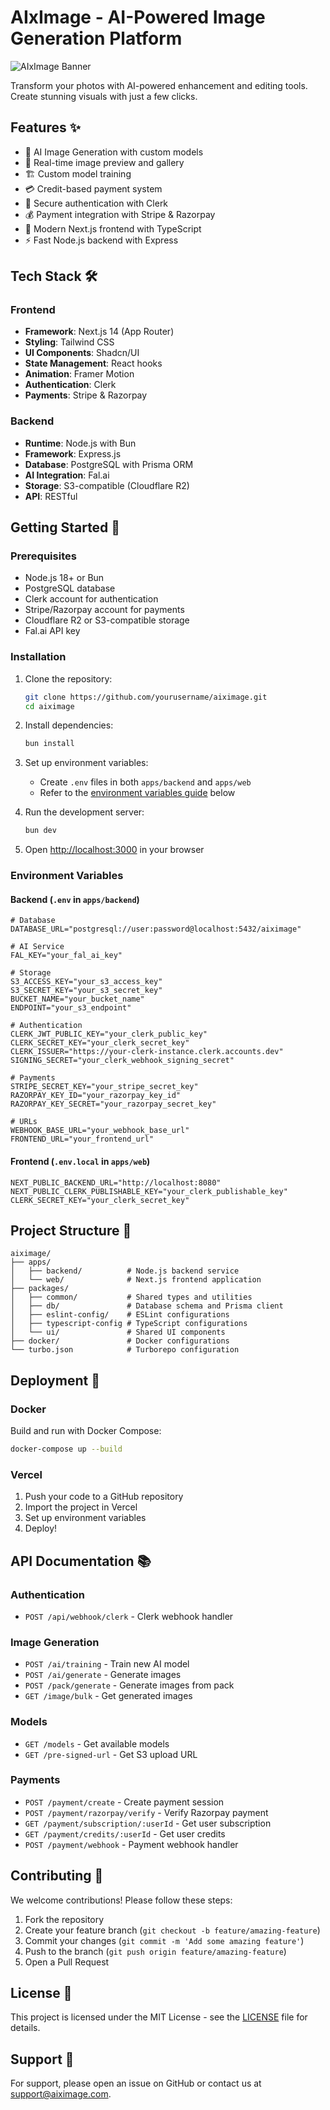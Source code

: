 # AIxImage - AI-Powered Image Generation Platform

![AIxImage Banner](https://i.ibb.co/Jwc2LcMB/pixarai.png)

Transform your photos with AI-powered enhancement and editing tools. Create stunning visuals with just a few clicks.

## Features ✨

- 🎨 AI Image Generation with custom models
- 📸 Real-time image preview and gallery
- 🏗️ Custom model training
- 💳 Credit-based payment system
- 🔐 Secure authentication with Clerk
- 💰 Payment integration with Stripe & Razorpay
- 🚀 Modern Next.js frontend with TypeScript
- ⚡ Fast Node.js backend with Express

## Tech Stack 🛠️

### Frontend

- **Framework**: Next.js 14 (App Router)
- **Styling**: Tailwind CSS
- **UI Components**: Shadcn/UI
- **State Management**: React hooks
- **Animation**: Framer Motion
- **Authentication**: Clerk
- **Payments**: Stripe & Razorpay

### Backend

- **Runtime**: Node.js with Bun
- **Framework**: Express.js
- **Database**: PostgreSQL with Prisma ORM
- **AI Integration**: Fal.ai
- **Storage**: S3-compatible (Cloudflare R2)
- **API**: RESTful

## Getting Started 🚀

### Prerequisites

- Node.js 18+ or Bun
- PostgreSQL database
- Clerk account for authentication
- Stripe/Razorpay account for payments
- Cloudflare R2 or S3-compatible storage
- Fal.ai API key

### Installation

1. Clone the repository:

   ```bash
   git clone https://github.com/yourusername/aiximage.git
   cd aiximage
   ```

2. Install dependencies:

   ```bash
   bun install
   ```

3. Set up environment variables:

   - Create `.env` files in both `apps/backend` and `apps/web`
   - Refer to the [environment variables guide](#environment-variables) below

4. Run the development server:

   ```bash
   bun dev
   ```

5. Open [http://localhost:3000](http://localhost:3000) in your browser

### Environment Variables

#### Backend (`.env` in `apps/backend`)

```env
# Database
DATABASE_URL="postgresql://user:password@localhost:5432/aiximage"

# AI Service
FAL_KEY="your_fal_ai_key"

# Storage
S3_ACCESS_KEY="your_s3_access_key"
S3_SECRET_KEY="your_s3_secret_key"
BUCKET_NAME="your_bucket_name"
ENDPOINT="your_s3_endpoint"

# Authentication
CLERK_JWT_PUBLIC_KEY="your_clerk_public_key"
CLERK_SECRET_KEY="your_clerk_secret_key"
CLERK_ISSUER="https://your-clerk-instance.clerk.accounts.dev"
SIGNING_SECRET="your_clerk_webhook_signing_secret"

# Payments
STRIPE_SECRET_KEY="your_stripe_secret_key"
RAZORPAY_KEY_ID="your_razorpay_key_id"
RAZORPAY_KEY_SECRET="your_razorpay_secret_key"

# URLs
WEBHOOK_BASE_URL="your_webhook_base_url"
FRONTEND_URL="your_frontend_url"
```

#### Frontend (`.env.local` in `apps/web`)

```env
NEXT_PUBLIC_BACKEND_URL="http://localhost:8080"
NEXT_PUBLIC_CLERK_PUBLISHABLE_KEY="your_clerk_publishable_key"
CLERK_SECRET_KEY="your_clerk_secret_key"
```

## Project Structure 📂

```
aiximage/
├── apps/
│   ├── backend/          # Node.js backend service
│   └── web/              # Next.js frontend application
├── packages/
│   ├── common/           # Shared types and utilities
│   ├── db/               # Database schema and Prisma client
│   ├── eslint-config/    # ESLint configurations
│   ├── typescript-config # TypeScript configurations
│   └── ui/               # Shared UI components
├── docker/               # Docker configurations
└── turbo.json            # Turborepo configuration
```

## Deployment 🚢

### Docker

Build and run with Docker Compose:

```bash
docker-compose up --build
```

### Vercel

1. Push your code to a GitHub repository
2. Import the project in Vercel
3. Set up environment variables
4. Deploy!

## API Documentation 📚

### Authentication

- `POST /api/webhook/clerk` - Clerk webhook handler

### Image Generation

- `POST /ai/training` - Train new AI model
- `POST /ai/generate` - Generate images
- `POST /pack/generate` - Generate images from pack
- `GET /image/bulk` - Get generated images

### Models

- `GET /models` - Get available models
- `GET /pre-signed-url` - Get S3 upload URL

### Payments

- `POST /payment/create` - Create payment session
- `POST /payment/razorpay/verify` - Verify Razorpay payment
- `GET /payment/subscription/:userId` - Get user subscription
- `GET /payment/credits/:userId` - Get user credits
- `POST /payment/webhook` - Payment webhook handler

## Contributing 🤝

We welcome contributions! Please follow these steps:

1. Fork the repository
2. Create your feature branch (`git checkout -b feature/amazing-feature`)
3. Commit your changes (`git commit -m 'Add some amazing feature'`)
4. Push to the branch (`git push origin feature/amazing-feature`)
5. Open a Pull Request

## License 📄

This project is licensed under the MIT License - see the [LICENSE](LICENSE) file for details.

## Support 💬

For support, please open an issue on GitHub or contact us at support@aiximage.com.
